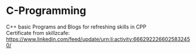 # C-Programming
C++ basic Programs and Blogs for refreshing skills in CPP
<br/>
Certificate from skillzcafe:
https://www.linkedin.com/feed/update/urn:li:activity:6662922266025832450/
